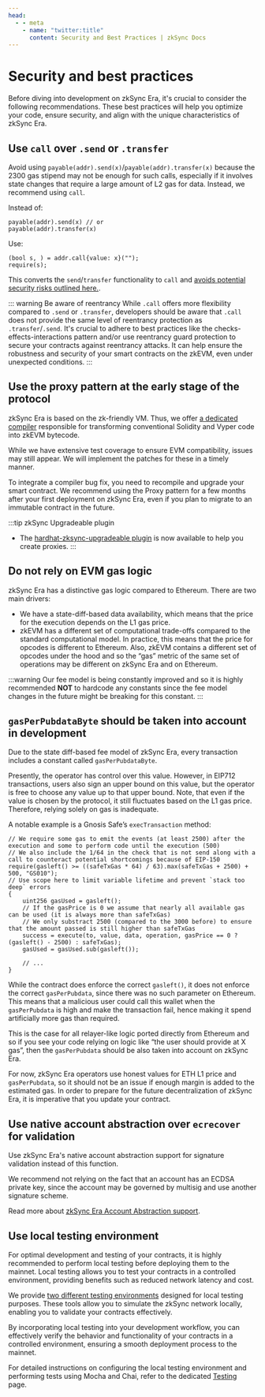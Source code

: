 ```yaml
---
head:
  - - meta
    - name: "twitter:title"
      content: Security and Best Practices | zkSync Docs
---
```


# Security and best practices

Before diving into development on zkSync Era, it's crucial to consider the following recommendations. These best practices will help you optimize your code, ensure security, and align with the unique characteristics of zkSync Era.

## Use `call` over `.send` or `.transfer`

Avoid using `payable(addr).send(x)`/`payable(addr).transfer(x)` because the 2300 gas stipend may not be enough for such calls, especially if it involves state changes that require a large amount of L2 gas for data. Instead, we recommend using `call`.

Instead of:

```solidity
payable(addr).send(x) // or
payable(addr).transfer(x)
```

Use:

```solidity
(bool s, ) = addr.call{value: x}("");
require(s);
```

This converts the `send`/`transfer` functionality to `call` and [avoids potential security risks outlined here.](https://consensys.net/diligence/blog/2019/09/stop-using-soliditys-transfer-now/).

::: warning Be aware of reentrancy
While `.call` offers more flexibility compared to `.send` or `.transfer`, developers should be aware that `.call` does not provide the same level of reentrancy protection as `.transfer`/`.send`. It's crucial to adhere to best practices like the checks-effects-interactions pattern and/or use reentrancy guard protection to secure your contracts against reentrancy attacks. It can help ensure the robustness and security of your smart contracts on the zkEVM, even under unexpected conditions.
:::

## Use the proxy pattern at the early stage of the protocol

zkSync Era is based on the zk-friendly VM. Thus, we offer [a dedicated compiler](../../tools/compiler-toolchain/README.md) responsible for transforming conventional Solidity and Vyper code into zkEVM bytecode.

While we have extensive test coverage to ensure EVM compatibility, issues may still appear.
We will implement the patches for these in a timely manner.

To integrate a compiler bug fix, you need to recompile and upgrade your smart contract. We recommend using the Proxy pattern for a few months after your first deployment on zkSync Era, even if you plan to migrate to an immutable
contract in the future.

:::tip zkSync Upgradeable plugin

- The [hardhat-zksync-upgradeable plugin](https://era.zksync.io/docs/api/hardhat/hardhat-zksync-upgradable.html) is now available to help you create proxies.
  :::

## Do not rely on EVM gas logic

zkSync Era has a distinctive gas logic compared to Ethereum. There are two main drivers:

- We have a state-diff-based data availability, which means that the price for the execution depends on the L1 gas price.
- zkEVM has a different set of computational trade-offs compared to the standard computational model. In practice, this means that the price for opcodes is different to Ethereum. Also, zkEVM contains a different set of opcodes under the hood and so the “gas” metric of the same set of operations may be different on zkSync Era and on Ethereum.

:::warning
Our fee model is being constantly improved and so it is highly recommended **NOT** to hardcode any constants since the fee model changes in the future might be breaking for this constant.
:::

## `gasPerPubdataByte` should be taken into account in development

Due to the state diff-based fee model of zkSync Era, every transaction includes a constant called `gasPerPubdataByte`.

Presently, the operator has control over this value. However, in EIP712 transactions, users also sign an upper bound
on this value, but the operator is free to choose any value up to that upper bound. Note, that even if the value
is chosen by the protocol, it still fluctuates based on the L1 gas price. Therefore, relying solely on gas is inadequate.

A notable example is a Gnosis Safe’s `execTransaction` method:

```solidity
// We require some gas to emit the events (at least 2500) after the execution and some to perform code until the execution (500)
// We also include the 1/64 in the check that is not send along with a call to counteract potential shortcomings because of EIP-150
require(gasleft() >= ((safeTxGas * 64) / 63).max(safeTxGas + 2500) + 500, "GS010");
// Use scope here to limit variable lifetime and prevent `stack too deep` errors
{
    uint256 gasUsed = gasleft();
    // If the gasPrice is 0 we assume that nearly all available gas can be used (it is always more than safeTxGas)
    // We only substract 2500 (compared to the 3000 before) to ensure that the amount passed is still higher than safeTxGas
    success = execute(to, value, data, operation, gasPrice == 0 ? (gasleft() - 2500) : safeTxGas);
    gasUsed = gasUsed.sub(gasleft());

    // ...
}
```

While the contract does enforce the correct `gasleft()`, it does not enforce the correct `gasPerPubdata`, since there
was no such parameter on Ethereum. This means that a malicious user could call this wallet when the `gasPerPubdata` is
high and make the transaction fail, hence making it spend artificially more gas than required.

This is the case for all relayer-like logic ported directly from Ethereum and so if you see your code relying on logic
like “the user should provide at X gas”, then the `gasPerPubdata` should be also taken into account on zkSync Era.

For now, zkSync Era operators use honest values for ETH L1 price and `gasPerPubdata`, so it should not be an issue if
enough margin is added to the estimated gas. In order to prepare for the future decentralization of zkSync Era,
it is imperative that you update your contract.

## Use native account abstraction over `ecrecover` for validation

Use zkSync Era's native account abstraction support for signature validation instead of this function.

We recommend not relying on the fact that an account has an ECDSA private key, since the account may be governed by
multisig and use another signature scheme.

Read more about [zkSync Era Account Abstraction support](../../reference/concepts/account-abstraction.md).

## Use local testing environment

For optimal development and testing of your contracts, it is highly recommended to perform local testing before deploying them to the mainnet. Local testing allows you to test your contracts in a controlled environment, providing benefits such as reduced network latency and cost.

We provide [two different testing environments](../../tools/testing/README.md) designed for local testing purposes. These tools allow you to simulate the zkSync network locally, enabling you to validate your contracts effectively.

By incorporating local testing into your development workflow, you can effectively verify the behavior and functionality of your contracts in a controlled environment, ensuring a smooth deployment process to the mainnet.

For detailed instructions on configuring the local testing environment and performing tests using Mocha and Chai, refer to the dedicated [Testing](../../tools/testing/README.md) page.
